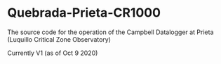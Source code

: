 # Quebrada-Prieta-CR1000
The source code for the operation of the Campbell Datalogger at Prieta (Luquillo Critical Zone Observatory)

Currently V1 (as of Oct 9 2020)


